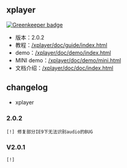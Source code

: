 ## xplayer

[![Greenkeeper badge](https://badges.greenkeeper.io/noyobo/xplayer.svg)](https://greenkeeper.io/)

* 版本：2.0.2
* 教程：[/xplayer/doc/guide/index.html](/xplayer/doc/guide/index.html)
* demo：[/xplayer/doc/demo/index.html](/xplayer/doc/demo/index.html)
* MINI demo：[/xplayer/doc/demo/mini.html](/xplayer/doc/demo/mini.html)
* 文档介绍：[/xplayer/doc/doc/index.html](/xplayer/doc/doc/index.html)

## changelog
- xplayer

### 2.0.2
  
    [!] 修复部分IE9下无法识别audio的BUG

### V2.0.1

    [!]


